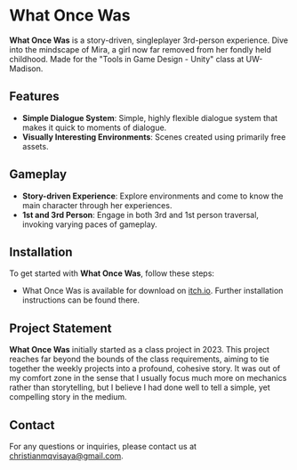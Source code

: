 # What Once Was

**What Once Was** is a story-driven, singleplayer 3rd-person experience. Dive into the mindscape of Mira, a girl now far removed from her fondly held childhood. Made for the "Tools in Game Design - Unity" class at UW-Madison.

## Features

- **Simple Dialogue System**: Simple, highly flexible dialogue system that makes it quick to moments of dialogue.
- **Visually Interesting Environments**: Scenes created using primarily free assets.

## Gameplay

- **Story-driven Experience**: Explore environments and come to know the main character through her experiences.
- **1st and 3rd Person**: Engage in both 3rd and 1st person traversal, invoking varying paces of gameplay.

## Installation

To get started with **What Once Was**, follow these steps:
 - What Once Was is available for download on [itch.io](https://lotusgamedev.itch.io/what-once-was). Further installation instructions can be found there.

## Project Statement
**What Once Was** initially started as a class project in 2023. This project reaches far beyond the bounds of the class requirements, aiming to tie together the weekly projects into a profound, cohesive story. It was out of my comfort zone in the sense that I usually focus much more on mechanics rather than storytelling, but I believe I had done well to tell a simple, yet compelling story in the medium.

## Contact

For any questions or inquiries, please contact us at [christianmqvisaya@gmail.com](christianmqvisaya@gmail.com).

